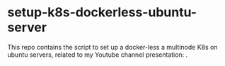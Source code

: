 # setup-k8s-dockerless-ubuntu-server
This repo contains the script to set up a docker-less a multinode K8s on ubuntu servers, related to my Youtube channel presentation: . 
